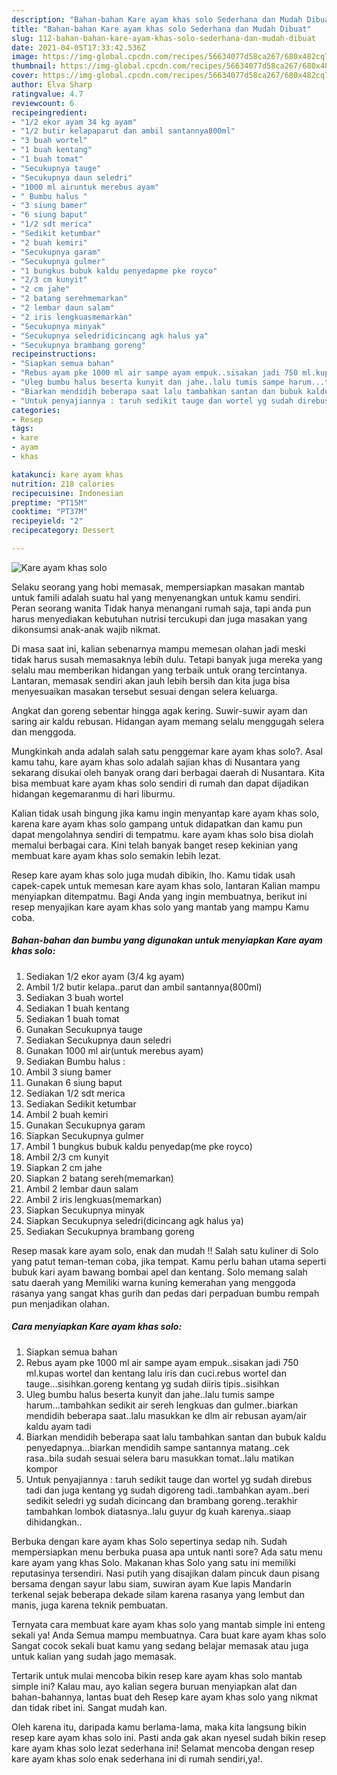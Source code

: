 ```yaml
---
description: "Bahan-bahan Kare ayam khas solo Sederhana dan Mudah Dibuat"
title: "Bahan-bahan Kare ayam khas solo Sederhana dan Mudah Dibuat"
slug: 112-bahan-bahan-kare-ayam-khas-solo-sederhana-dan-mudah-dibuat
date: 2021-04-05T17:33:42.536Z
image: https://img-global.cpcdn.com/recipes/56634077d58ca267/680x482cq70/kare-ayam-khas-solo-foto-resep-utama.jpg
thumbnail: https://img-global.cpcdn.com/recipes/56634077d58ca267/680x482cq70/kare-ayam-khas-solo-foto-resep-utama.jpg
cover: https://img-global.cpcdn.com/recipes/56634077d58ca267/680x482cq70/kare-ayam-khas-solo-foto-resep-utama.jpg
author: Elva Sharp
ratingvalue: 4.7
reviewcount: 6
recipeingredient:
- "1/2 ekor ayam 34 kg ayam"
- "1/2 butir kelapaparut dan ambil santannya800ml"
- "3 buah wortel"
- "1 buah kentang"
- "1 buah tomat"
- "Secukupnya tauge"
- "Secukupnya daun seledri"
- "1000 ml airuntuk merebus ayam"
- " Bumbu halus "
- "3 siung bamer"
- "6 siung baput"
- "1/2 sdt merica"
- "Sedikit ketumbar"
- "2 buah kemiri"
- "Secukupnya garam"
- "Secukupnya gulmer"
- "1 bungkus bubuk kaldu penyedapme pke royco"
- "2/3 cm kunyit"
- "2 cm jahe"
- "2 batang serehmemarkan"
- "2 lembar daun salam"
- "2 iris lengkuasmemarkan"
- "Secukupnya minyak"
- "Secukupnya seledridicincang agk halus ya"
- "Secukupnya brambang goreng"
recipeinstructions:
- "Siapkan semua bahan"
- "Rebus ayam pke 1000 ml air sampe ayam empuk..sisakan jadi 750 ml.kupas wortel dan kentang lalu iris dan cuci.rebus wortel dan tauge...sisihkan.goreng kentang yg sudah diiris tipis..sisihkan"
- "Uleg bumbu halus beserta kunyit dan jahe..lalu tumis sampe harum...tambahkan sedikit air sereh lengkuas dan gulmer..biarkan mendidih beberapa saat..lalu masukkan ke dlm air rebusan ayam/air kaldu ayam tadi"
- "Biarkan mendidih beberapa saat lalu tambahkan santan dan bubuk kaldu penyedapnya...biarkan mendidih sampe santannya matang..cek rasa..bila sudah sesuai selera baru masukkan tomat..lalu matikan kompor"
- "Untuk penyajiannya : taruh sedikit tauge dan wortel yg sudah direbus tadi dan juga kentang yg sudah digoreng tadi..tambahkan ayam..beri sedikit seledri yg sudah dicincang dan brambang goreng..terakhir tambahkan lombok diatasnya..lalu guyur dg kuah karenya..siaap dihidangkan.."
categories:
- Resep
tags:
- kare
- ayam
- khas

katakunci: kare ayam khas 
nutrition: 218 calories
recipecuisine: Indonesian
preptime: "PT15M"
cooktime: "PT37M"
recipeyield: "2"
recipecategory: Dessert

---
```



![Kare ayam khas solo](https://img-global.cpcdn.com/recipes/56634077d58ca267/680x482cq70/kare-ayam-khas-solo-foto-resep-utama.jpg)

Selaku seorang yang hobi memasak, mempersiapkan masakan mantab untuk famili adalah suatu hal yang menyenangkan untuk kamu sendiri. Peran seorang  wanita Tidak hanya menangani rumah saja, tapi anda pun harus menyediakan kebutuhan nutrisi tercukupi dan juga masakan yang dikonsumsi anak-anak wajib nikmat.

Di masa  saat ini, kalian sebenarnya mampu memesan olahan jadi meski tidak harus susah memasaknya lebih dulu. Tetapi banyak juga mereka yang selalu mau memberikan hidangan yang terbaik untuk orang tercintanya. Lantaran, memasak sendiri akan jauh lebih bersih dan kita juga bisa menyesuaikan masakan tersebut sesuai dengan selera keluarga. 

Angkat dan goreng sebentar hingga agak kering. Suwir-suwir ayam dan saring air kaldu rebusan. Hidangan ayam memang selalu menggugah selera dan menggoda.

Mungkinkah anda adalah salah satu penggemar kare ayam khas solo?. Asal kamu tahu, kare ayam khas solo adalah sajian khas di Nusantara yang sekarang disukai oleh banyak orang dari berbagai daerah di Nusantara. Kita bisa membuat kare ayam khas solo sendiri di rumah dan dapat dijadikan hidangan kegemaranmu di hari liburmu.

Kalian tidak usah bingung jika kamu ingin menyantap kare ayam khas solo, karena kare ayam khas solo gampang untuk didapatkan dan kamu pun dapat mengolahnya sendiri di tempatmu. kare ayam khas solo bisa diolah memalui berbagai cara. Kini telah banyak banget resep kekinian yang membuat kare ayam khas solo semakin lebih lezat.

Resep kare ayam khas solo juga mudah dibikin, lho. Kamu tidak usah capek-capek untuk memesan kare ayam khas solo, lantaran Kalian mampu menyiapkan ditempatmu. Bagi Anda yang ingin membuatnya, berikut ini resep menyajikan kare ayam khas solo yang mantab yang mampu Kamu coba.

<!--inarticleads1-->

##### Bahan-bahan dan bumbu yang digunakan untuk menyiapkan Kare ayam khas solo:

1. Sediakan 1/2 ekor ayam (3/4 kg ayam)
1. Ambil 1/2 butir kelapa..parut dan ambil santannya(800ml)
1. Sediakan 3 buah wortel
1. Sediakan 1 buah kentang
1. Sediakan 1 buah tomat
1. Gunakan Secukupnya tauge
1. Sediakan Secukupnya daun seledri
1. Gunakan 1000 ml air(untuk merebus ayam)
1. Sediakan  Bumbu halus :
1. Ambil 3 siung bamer
1. Gunakan 6 siung baput
1. Sediakan 1/2 sdt merica
1. Sediakan Sedikit ketumbar
1. Ambil 2 buah kemiri
1. Gunakan Secukupnya garam
1. Siapkan Secukupnya gulmer
1. Ambil 1 bungkus bubuk kaldu penyedap(me pke royco)
1. Ambil 2/3 cm kunyit
1. Siapkan 2 cm jahe
1. Siapkan 2 batang sereh(memarkan)
1. Ambil 2 lembar daun salam
1. Ambil 2 iris lengkuas(memarkan)
1. Siapkan Secukupnya minyak
1. Siapkan Secukupnya seledri(dicincang agk halus ya)
1. Sediakan Secukupnya brambang goreng


Resep masak kare ayam solo, enak dan mudah !! Salah satu kuliner di Solo yang patut teman-teman coba, jika tempat. Kamu perlu bahan utama seperti bubuk kari ayam bawang bombai apel dan kentang. Solo memang salah satu daerah yang Memiliki warna kuning kemerahan yang menggoda rasanya yang sangat khas gurih dan pedas dari perpaduan bumbu rempah pun menjadikan olahan. 

<!--inarticleads2-->

##### Cara menyiapkan Kare ayam khas solo:

1. Siapkan semua bahan
1. Rebus ayam pke 1000 ml air sampe ayam empuk..sisakan jadi 750 ml.kupas wortel dan kentang lalu iris dan cuci.rebus wortel dan tauge...sisihkan.goreng kentang yg sudah diiris tipis..sisihkan
1. Uleg bumbu halus beserta kunyit dan jahe..lalu tumis sampe harum...tambahkan sedikit air sereh lengkuas dan gulmer..biarkan mendidih beberapa saat..lalu masukkan ke dlm air rebusan ayam/air kaldu ayam tadi
1. Biarkan mendidih beberapa saat lalu tambahkan santan dan bubuk kaldu penyedapnya...biarkan mendidih sampe santannya matang..cek rasa..bila sudah sesuai selera baru masukkan tomat..lalu matikan kompor
1. Untuk penyajiannya : taruh sedikit tauge dan wortel yg sudah direbus tadi dan juga kentang yg sudah digoreng tadi..tambahkan ayam..beri sedikit seledri yg sudah dicincang dan brambang goreng..terakhir tambahkan lombok diatasnya..lalu guyur dg kuah karenya..siaap dihidangkan..


Berbuka dengan kare ayam khas Solo sepertinya sedap nih. Sudah mempersiapkan menu berbuka puasa apa untuk nanti sore? Ada satu menu kare ayam yang khas Solo. Makanan khas Solo yang satu ini memiliki reputasinya tersendiri. Nasi putih yang disajikan dalam pincuk daun pisang bersama dengan sayur labu siam, suwiran ayam Kue lapis Mandarin terkenal sejak beberapa dekade silam karena rasanya yang lembut dan manis, juga karena teknik pembuatan. 

Ternyata cara membuat kare ayam khas solo yang mantab simple ini enteng sekali ya! Anda Semua mampu membuatnya. Cara buat kare ayam khas solo Sangat cocok sekali buat kamu yang sedang belajar memasak atau juga untuk kalian yang sudah jago memasak.

Tertarik untuk mulai mencoba bikin resep kare ayam khas solo mantab simple ini? Kalau mau, ayo kalian segera buruan menyiapkan alat dan bahan-bahannya, lantas buat deh Resep kare ayam khas solo yang nikmat dan tidak ribet ini. Sangat mudah kan. 

Oleh karena itu, daripada kamu berlama-lama, maka kita langsung bikin resep kare ayam khas solo ini. Pasti anda gak akan nyesel sudah bikin resep kare ayam khas solo lezat sederhana ini! Selamat mencoba dengan resep kare ayam khas solo enak sederhana ini di rumah sendiri,ya!.

